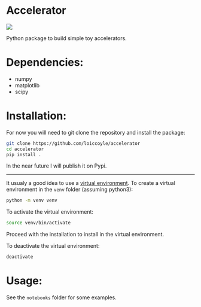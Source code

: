 # Accelerator
<a href="https://github.com/loiccoyle/accelerator/actions?query=workflow%3Atests"><img src="https://github.com/loiccoyle/accelerator/workflows/tests/badge.svg"></a>

Python package to build simple toy accelerators.

# Dependencies:
  * numpy
  * matplotlib
  * scipy

# Installation:
For now you will need to git clone the repository and install the package:

```sh
git clone https://github.com/loiccoyle/accelerator
cd accelerator
pip install .
```

In the near future I will publish it on Pypi.

---
It usualy a good idea to use a [virtual environment](https://docs.python.org/3/tutorial/venv.html). To create a virtual environment in the `venv` folder (assuming python3):
```sh
python -m venv venv
```

To activate the virtual environment:
```sh
source venv/bin/activate
```

Proceed with the installation to install in the virtual environment.

To deactivate the virtual environment:
 ```sh
 deactivate
 ```

# Usage:
See the `notebooks` folder for some examples.
